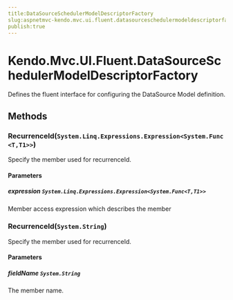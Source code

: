 ```yaml
---
title:DataSourceSchedulerModelDescriptorFactory
slug:aspnetmvc-kendo.mvc.ui.fluent.datasourceschedulermodeldescriptorfactory
publish:true
---
```


# Kendo.Mvc.UI.Fluent.DataSourceSchedulerModelDescriptorFactory
Defines the fluent interface for configuring the DataSource Model definition.



## Methods

### RecurrenceId(`System.Linq.Expressions.Expression<System.Func<T,T1>>`)
Specify the member used for recurrenceId.


#### Parameters

##### expression `System.Linq.Expressions.Expression<System.Func<T,T1>>`
Member access expression which describes the member





### RecurrenceId(`System.String`)
Specify the member used for recurrenceId.


#### Parameters

##### fieldName `System.String`
The member name.






